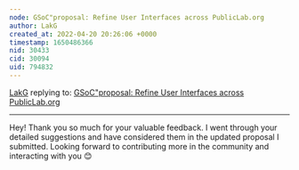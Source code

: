 ```yaml
---
node: GSoC"proposal: Refine User Interfaces across PublicLab.org 
author: LakG
created_at: 2022-04-20 20:26:06 +0000
timestamp: 1650486366
nid: 30433
cid: 30094
uid: 794832
---
```




[LakG](../profile/LakG) replying to: [GSoC"proposal: Refine User Interfaces across PublicLab.org ](../notes/LakG/04-15-2022/gsoc-proposal-refine-user-interfaces-across-publiclab-org)

----
Hey! Thank you so much for your valuable feedback. I went through your detailed suggestions and have considered them in the updated proposal I submitted. Looking forward to contributing more in the community and interacting with you 😊 